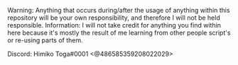 Warning: Anything that occurs during/after the usage of anything within this repository will be your own responsibility, and therefore I will not be held responsible.      Information: I will not take credit for anything you find within here because it's mostly the result of me learning from other people script's or re-using parts of them.

Discord: Himiko Toga#0001  <@486585359208022029>

